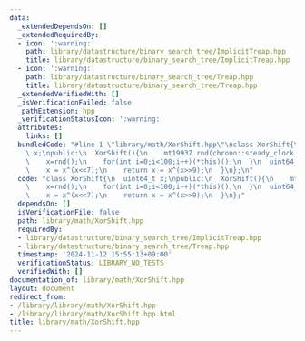 ```yaml
---
data:
  _extendedDependsOn: []
  _extendedRequiredBy:
  - icon: ':warning:'
    path: library/datastructure/binary_search_tree/ImplicitTreap.hpp
    title: library/datastructure/binary_search_tree/ImplicitTreap.hpp
  - icon: ':warning:'
    path: library/datastructure/binary_search_tree/Treap.hpp
    title: library/datastructure/binary_search_tree/Treap.hpp
  _extendedVerifiedWith: []
  _isVerificationFailed: false
  _pathExtension: hpp
  _verificationStatusIcon: ':warning:'
  attributes:
    links: []
  bundledCode: "#line 1 \"library/math/XorShift.hpp\"\nclass XorShift{\n  uint64_t\
    \ x;\npublic:\n  XorShift(){\n    mt19937 rnd(chrono::steady_clock::now().time_since_epoch().count());\n\
    \    x=rnd();\n    for(int i=0;i<100;i++)(*this)();\n  }\n  uint64_t operator()(){\n\
    \    x = x^(x<<7);\n    return x = x^(x>>9);\n  }\n};\n"
  code: "class XorShift{\n  uint64_t x;\npublic:\n  XorShift(){\n    mt19937 rnd(chrono::steady_clock::now().time_since_epoch().count());\n\
    \    x=rnd();\n    for(int i=0;i<100;i++)(*this)();\n  }\n  uint64_t operator()(){\n\
    \    x = x^(x<<7);\n    return x = x^(x>>9);\n  }\n};"
  dependsOn: []
  isVerificationFile: false
  path: library/math/XorShift.hpp
  requiredBy:
  - library/datastructure/binary_search_tree/ImplicitTreap.hpp
  - library/datastructure/binary_search_tree/Treap.hpp
  timestamp: '2024-11-12 15:55:13+09:00'
  verificationStatus: LIBRARY_NO_TESTS
  verifiedWith: []
documentation_of: library/math/XorShift.hpp
layout: document
redirect_from:
- /library/library/math/XorShift.hpp
- /library/library/math/XorShift.hpp.html
title: library/math/XorShift.hpp
---
```

